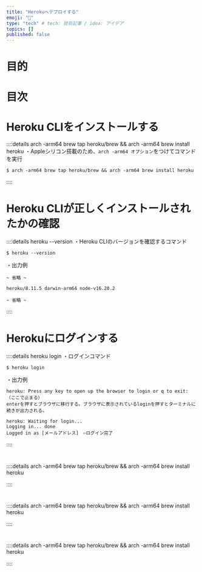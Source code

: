 ```yaml
---
title: "Herokuへデプロイする"
emoji: "📝"
type: "tech" # tech: 技術記事 / idea: アイデア
topics: []
published: false
---
```

# 目的

# 目次

# Heroku CLIをインストールする
::::details arch -arm64 brew tap heroku/brew && arch -arm64 brew install heroku
・Appleシリコン搭載のため、`arch -arm64 オプション`をつけてコマンドを実行
```
$ arch -arm64 brew tap heroku/brew && arch -arm64 brew install heroku
```
::::

# Heroku CLIが正しくインストールされたかの確認
::::details heroku --version
・Heroku CLIのバージョンを確認するコマンド
```
$ heroku --version
```
・出力例
```
~ 省略 ~

heroku/8.11.5 darwin-arm64 node-v16.20.2

~ 省略 ~

```
::::

# Herokuにログインする
::::details heroku login
・ログインコマンド
```
$ heroku login
```
・出力例
```
heroku: Press any key to open up the browser to login or q to exit: 
（ここで止まる）
enterを押すとブラウザに移行する。ブラウザに表示されているloginを押すとターミナルに続きが出力される。

heroku: Waiting for login...
Logging in... done
Logged in as [メールアドレス]　⇦ログイン完了
```
::::

# 
::::details arch -arm64 brew tap heroku/brew && arch -arm64 brew install heroku

::::

# 
::::details arch -arm64 brew tap heroku/brew && arch -arm64 brew install heroku

::::

# 
::::details arch -arm64 brew tap heroku/brew && arch -arm64 brew install heroku

::::
